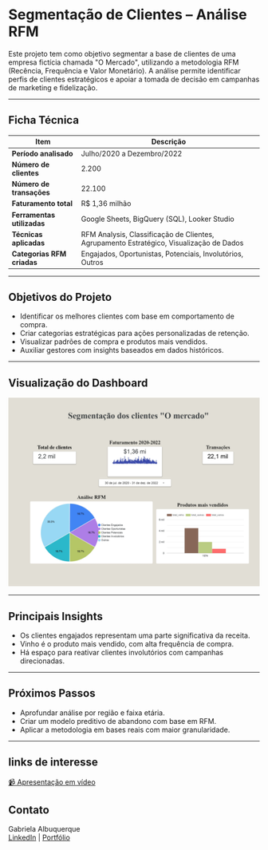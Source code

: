 # Segmentação de Clientes – Análise RFM

Este projeto tem como objetivo segmentar a base de clientes de uma empresa fictícia chamada "O Mercado", utilizando a metodologia RFM (Recência, Frequência e Valor Monetário). A análise permite identificar perfis de clientes estratégicos e apoiar a tomada de decisão em campanhas de marketing e fidelização.

---

## Ficha Técnica

| Item                   | Descrição |
|------------------------|-----------|
| **Período analisado**  | Julho/2020 a Dezembro/2022 |
| **Número de clientes** | 2.200 |
| **Número de transações** | 22.100 |
| **Faturamento total**  | R$ 1,36 milhão |
| **Ferramentas utilizadas** | Google Sheets, BigQuery (SQL), Looker Studio |
| **Técnicas aplicadas** | RFM Analysis, Classificação de Clientes, Agrupamento Estratégico, Visualização de Dados |
| **Categorias RFM criadas** | Engajados, Oportunistas, Potenciais, Involutórios, Outros |

---

## Objetivos do Projeto

- Identificar os melhores clientes com base em comportamento de compra.
- Criar categorias estratégicas para ações personalizadas de retenção.
- Visualizar padrões de compra e produtos mais vendidos.
- Auxiliar gestores com insights baseados em dados históricos.

---

## Visualização do Dashboard

![Dashboard Spotify](Dashboard__O_mercado__page-0001.jpg)

---

## Principais Insights

- Os clientes engajados representam uma parte significativa da receita.
- Vinho é o produto mais vendido, com alta frequência de compra.
- Há espaço para reativar clientes involutórios com campanhas direcionadas.

---

## Próximos Passos

- Aprofundar análise por região e faixa etária.
- Criar um modelo preditivo de abandono com base em RFM.
- Aplicar a metodologia em bases reais com maior granularidade.

---

## links de interesse

[📹 Apresentação em vídeo](https://www.loom.com/share/308981ca996f42bb8d2191d4353ef1be)

## Contato

Gabriela Albuquerque  
[LinkedIn](https://www.linkedin.com/in/gabriela-cdeallbuquerque/) | [Portfólio](https://github.com/gabrielacalbuquerque)




